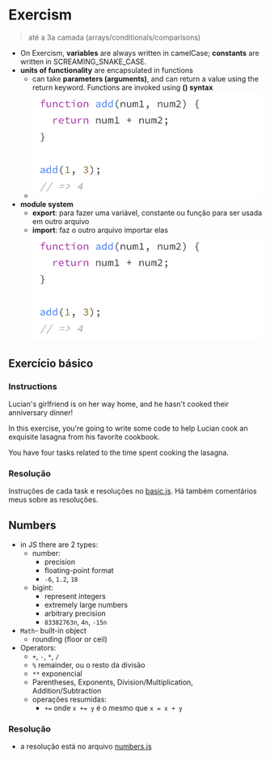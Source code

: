 # Exercism

> até a 3a camada (arrays/conditionals/comparisons)

- On Exercism, **variables** are always written in camelCase; **constants** are written in SCREAMING_SNAKE_CASE. 
- **units of functionality** are encapsulated in functions
    - can take **parameters (arguments)**, and can return a value using the return keyword. Functions are invoked using **() syntax**
    - ![alt text](image.png)
- **module system**
    - **export**: para fazer uma variável, constante ou função para ser usada em outro arquivo
    - **import**: faz o outro arquivo importar elas
    ![alt text](image-1.png)

## Exercício básico

### Instructions

Lucian's girlfriend is on her way home, and he hasn't cooked their anniversary dinner!

In this exercise, you're going to write some code to help Lucian cook an exquisite lasagna from his favorite cookbook.

You have four tasks related to the time spent cooking the lasagna.

### Resolução

Instruções de cada task e resoluções no [basic.js](./basic.js). Há também comentários meus sobre as resoluções.

## Numbers

- in JS there are 2 types:
  - number:
    - precision
    - floating-point format
    - `-6`, `1.2`, `18`
  - bigint:
    - represent integers
    - extremely large numbers
    - arbitrary precision
    - `83382763n`, `4n`, `-15n`
- `Math`- built-in object
  - rounding (floor or ceil)
- Operators:
    - `+`, `-`, `*`, `/`
    - `%` remainder, ou o resto da divisão
    - `**` exponencial
    - Parentheses, Exponents, Division/Multiplication, Addition/Subtraction
    - operações resumidas:
        - `+=` onde `x += y` é o mesmo que `x = x + y`

### Resolução

- a resolução está no arquivo [numbers.js](./numbers.js)
